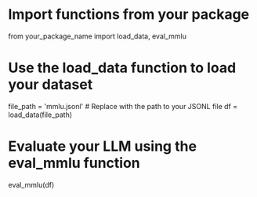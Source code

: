 # Import functions from your package
from your_package_name import load_data, eval_mmlu

# Use the load_data function to load your dataset
file_path = 'mmlu.jsonl'  # Replace with the path to your JSONL file
df = load_data(file_path)

# Evaluate your LLM using the eval_mmlu function
eval_mmlu(df)
